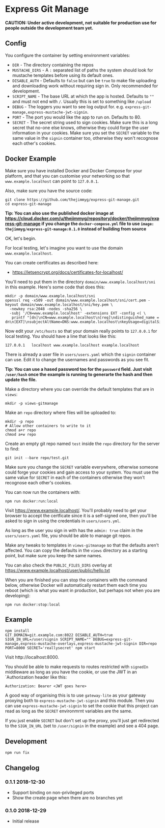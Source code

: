 # Express Git Manage

**CAUTION: Under active development, not suitable for production use for people
outside the development team yet.**

## Config

You configure the container by setting environment variables:

* `DIR` - The directory containing the repos
* `MUSTACHE_DIRS` - A `:` separated list of paths the system should look for mustache templates before using its default ones.
* `DISABLE_AUTH` - Defaults to `false` but can be `true` to make file uploading and downloading work without requiring sign in. Only recommended for development.
* `SCRIPT_NAME` - The base URL at which the app is hosted. Defaults to `""` and must not end with `/`. Usually this is set to something like `/upload`
* `DEBUG` - The loggers you want to see log output for. e.g. `express-git-manage,express-mustache-jwt-signin`.
* `PORT` - The port you would like the app to run on. Defaults to 80.
* `SECRET` - The secret string used to sign cookies. Make sure this is a long secret that no-one else knows, otherwise they could forge the user information in your cookies. Make sure you set the `SECRET` variable to the same value in the `signin` container too, otherwise they won't recognose each other's cookies.

## Docker Example

Make sure you have installed Docker and Docker Compose for your platform, and
that you can customise your networking so that `www.example.localhost` can
point to `127.0.0.1`.

Also, make sure you have the source code:

```
git clone https://github.com/thejimmyg/express-git-manage.git
cd express-git-manage
```

**Tip: You can also use the published docker image at https://cloud.docker.com/u/thejimmyg/repository/docker/thejimmyg/express-git-manage if you change the `docker-compose.yml` file to use `image: thejimmyg/express-git-manage:0.1.0` instead of building from source**

OK, let's begin.

For local testing, let's imagine you want to use the domain `www.example.localhost`.

You can create certificates as described here:

* https://letsencrypt.org/docs/certificates-for-localhost/

You'll need to put them in the directory `domain/www.example.localhost/sni` in this example. Here's some code that does this:

```
mkdir -p domain/www.example.localhost/sni
openssl req -x509 -out domain/www.example.localhost/sni/cert.pem -keyout domain/www.example.localhost/sni/key.pem \
  -newkey rsa:2048 -nodes -sha256 \
  -subj '/CN=www.example.localhost' -extensions EXT -config <( \
   printf "[dn]\nCN=www.example.localhost\n[req]\ndistinguished_name = dn\n[EXT]\nsubjectAltName=DNS:www.example.localhost\nkeyUsage=digitalSignature\nextendedKeyUsage=serverAuth")
```

Now edit your `/etc/hosts` so that your domain really points to `127.0.0.1` for local testing. You should have a line that looks like this:

```
127.0.0.1	localhost www.example.localhost example.localhost
```

There is already a user file in `users/users.yaml` which the `signin` container can use. Edit it to change the usernames and passwords as you see fit.

**Tip: You can use a hased password too for the `password` field. Just visit `/user/hash` once the example is running to generarte the hash and then update the file.**

Make a directory where you can override the default templates that are in `views`:

```
mkdir -p views-gitmanage
```

Make an `repo` directory where files will be uploaded to:

```
mkdir -p repo
# Allow other containers to write to it
chmod a+r repo
chmod a+w repo
```

Create an empty git repo named `test` inside the `repo` directory for the server to find:

```
git init --bare repo/test.git
```

Make sure you change the `SECRET` variable everywhere, otherwise someone could forge your cookies and gain access to your system. You must use the same value for `SECRET` in each of the containers otherwise they won't recognose each other's cookies.

You can now run the containers with:

```
npm run docker:run:local
```

Visit https://www.example.localhost/. You'll probably need to get your browser to accept the certficate since it is a self-signed one, then you'll be asked to sign in using the credentials in `users/users.yml`.

As long as the user you sign in with has the `admin: true` claim in the `users/users.yaml` file, you should be able to manage git repos.

Make any tweaks to templates in `views-gitmanage` so that the defaults aren't affected. You can copy the defaults in the `views` directory as a starting point, but make sure you keep the same names.

You can also check the `PUBLIC_FILES_DIRS` overlay at https://www.example.localhost/user/public/hello.txt

When you are finished you can stop the containers with the command below, otherwise Docker will automatically restart them each time you reboot (which is what you want in production, but perhaps not when you are developing):

```
npm run docker:stop:local
```



## Example

```
npm install
GIT_DOMAIN=git.example.com:8022 DISABLE_AUTH=true SIGN_IN_URL=/user/signin SCRIPT_NAME="" DEBUG=express-git-manage,express-mustache-overlays,express-mustache-jwt-signin DIR=repo PORT=8000 SECRET='reallysecret' npm start
```

Visit http://localhost:8000.

You should be able to make requests to routes restricted with `signedIn`
middleware as long as you have the cookie, or use the JWT in an `Authorization
header like this:

```
Authorization: Bearer <JWT goes here>
```

A good way of organising this is to use `gateway-lite` as your gateway proxying
both to `express-mustache-jwt-signin` and this module. Then you can use
`express-mustache-jwt-signin` to set the cookie that this project can read as
long as the `SECRET` environmrnt variables are the same.

If you just enable `SECRET` but don't set up the proxy, you'll just get
redirected to the `SIGN_IN_URL` (set to `/user/signin` in the example) and see
a 404 page.

## Development

```
npm run fix
```


## Changelog

### 0.1.1 2018-12-30

* Support binding on non-privileged ports
* Show the create page when there are no branches yet

### 0.1.0 2018-12-29

* Initial release

